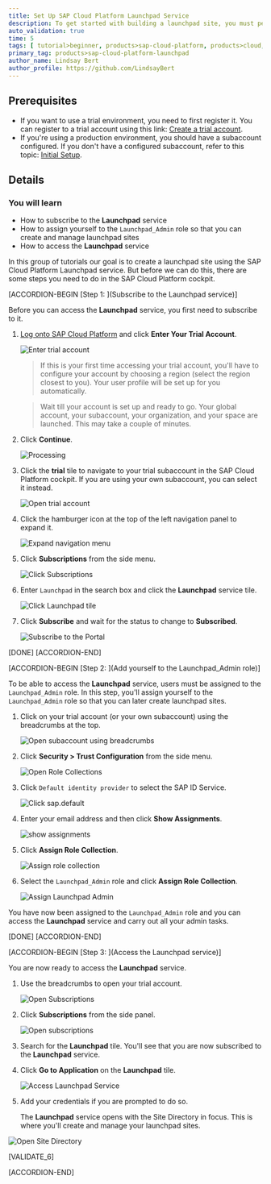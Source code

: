 ```yaml
---
title: Set Up SAP Cloud Platform Launchpad Service
description: To get started with building a launchpad site, you must perform the required onboarding steps.
auto_validation: true
time: 5
tags: [ tutorial>beginner, products>sap-cloud-platform, products>cloud, products>sap-fiori, products>sap-cloud-platform-launchpad]
primary_tag: products>sap-cloud-platform-launchpad
author_name: Lindsay Bert
author_profile: https://github.com/LindsayBert
---
```


## Prerequisites
  - If you want to use a trial environment, you need to first register it. You can register to a trial account using this link: [Create a trial account](https://www.sap.com/cmp/td/sap-cloud-platform-trial.html).
  - If you're using a production environment, you should have a subaccount configured. If you don't have a configured subaccount, refer to this topic: [Initial Setup](https://help.sap.com/viewer/ad4b9f0b14b0458cad9bd27bf435637d/Cloud/en-US/fd79b232967545569d1ae4d8f691016b.html).


## Details
### You will learn
  - How to subscribe to the **Launchpad** service
  - How to assign yourself to the `Launchpad_Admin` role so that you can create and manage launchpad sites
  - How to access the **Launchpad** service

In this group of tutorials our goal is to create a launchpad site using the SAP Cloud Platform Launchpad service. But before we can do this, there are some steps you need to do in the SAP Cloud Platform cockpit.

[ACCORDION-BEGIN [Step 1: ](Subscribe to the Launchpad service)]

Before you can access the **Launchpad** service, you first need to subscribe to it.

1. [Log onto SAP Cloud Platform](https://cockpit.hanatrial.ondemand.com) and click **Enter Your Trial Account**.

    ![Enter trial account](1_Foundation20Onboarding_Home.png)

    >If this is your first time accessing your trial account, you'll have to configure your account by choosing a region (select the region closest to you). Your user profile will be set up for you automatically.

    >Wait till your account is set up and ready to go. Your global account, your subaccount, your organization, and your space are launched. This may take a couple of minutes.  

2. Click **Continue**.

    ![Processing](2_Foundation20Onboarding_Processing.png)


3. Click the **trial** tile to navigate to your trial subaccount in the SAP Cloud Platform cockpit. If you are using your own subaccount, you can select it instead.

      ![Open trial account](3_open_subaccount.png)

4. Click the hamburger icon at the top of the left navigation panel to expand it.

    ![Expand navigation menu](2a-expand-navigation-menu.png)

5. Click **Subscriptions** from the side menu.

    ![Click Subscriptions](4_click_subscriptions.png)

6. Enter `Launchpad` in the search box and click the **Launchpad** service tile.

    ![Click Launchpad tile](5_unsubscribed_launchpad.png)

7. Click **Subscribe** and wait for the status to change to **Subscribed**.

    ![Subscribe to the Portal](6_subscribe.png)

[DONE]
[ACCORDION-END]


[ACCORDION-BEGIN [Step 2: ](Add yourself to the Launchpad_Admin role)]

To be able to access the **Launchpad** service, users must be assigned to the `Launchpad_Admin` role. In this step, you'll assign yourself to the `Launchpad_Admin` role so that you can later create launchpad sites.

1. Click on your trial account (or your own subaccount) using the breadcrumbs at the top.

    ![Open subaccount using breadcrumbs](7_use_breadcrumbs.png)

2. Click **Security > Trust Configuration** from the side menu.

    ![Open Role Collections](8_trust_configuration.png)

3. Click `Default identity provider` to select the SAP ID Service.

    ![Click sap.default](9_click_sapdefault.png)

4. Enter your email address and then click **Show Assignments**.

    ![show assignments](10_show_assignments.png)

5. Click **Assign Role Collection**.

    ![Assign role collection](11_assign_role_collection.png)

6. Select the `Launchpad_Admin` role and click **Assign Role Collection**.

    ![Assign Launchpad Admin](12_launchpad_admin_assignment.png)

You have now been assigned to the `Launchpad_Admin` role and you can access the **Launchpad** service and carry out all your admin tasks.

[DONE]
[ACCORDION-END]


[ACCORDION-BEGIN [Step 3: ](Access the Launchpad service)]

You are now ready to access the **Launchpad** service.  

1. Use the breadcrumbs to open your trial account.

    ![Open Subscriptions](13_open_trial.png)

2. Click **Subscriptions** from the side panel.

    ![Open subscriptions](14_subscription.png)


3. Search for the **Launchpad** tile. You'll see that you are now subscribed to the **Launchpad** service.

4. Click **Go to Application** on the **Launchpad** tile.

    ![Access Launchpad Service](15_access_launchpad.png)

5. Add your credentials if you are prompted to do so.

   The **Launchpad** service opens with the Site Directory in focus. This is where you'll create and manage your launchpad sites.

  ![Open Site Directory](12_open_site_directory.png)


[VALIDATE_6]

[ACCORDION-END]
